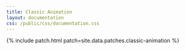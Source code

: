 ```yaml
---
title: Classic Animation
layout: documentation
css: /public/css/documentation.css
---
```


{% include patch.html patch=site.data.patches.classic-animation %}

